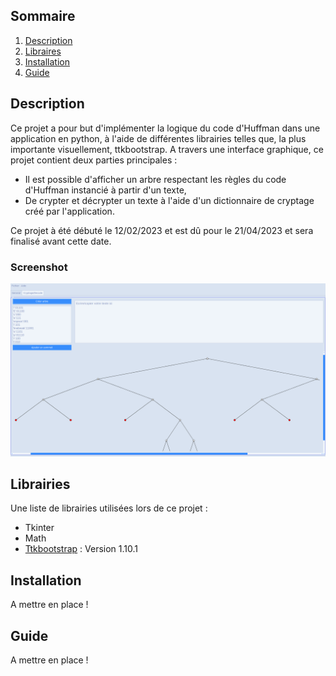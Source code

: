 ## Sommaire

1. [Description](#description)
2. [Libraires](#librairies)
3. [Installation](#installation)
4. [Guide](#guide)

## Description

  Ce projet a pour but d'implémenter la logique du code d'Huffman dans une application en python, à l'aide de différentes librairies telles que, la plus importante visuellement, ttkbootstrap. A travers une interface graphique, ce projet contient deux parties principales :
- Il est possible d'afficher un arbre respectant les règles du code d'Huffman instancié à partir d'un texte,
- De crypter et décrypter un texte à l'aide d'un dictionnaire de cryptage créé par l'application.

Ce projet à été débuté le 12/02/2023 et est dû pour le 21/04/2023 et sera finalisé avant cette date.

### Screenshot
![Image text](https://github.com/uvsq22102103/Projet-Huffmann/blob/main/documentation/Huffman_Homepage.png)

## Librairies

Une liste de librairies utilisées lors de ce projet :

* Tkinter
* Math
* [Ttkbootstrap](https://github.com/israel-dryer/ttkbootstrap) : Version 1.10.1


## Installation

A mettre en place !

## Guide

A mettre en place !




